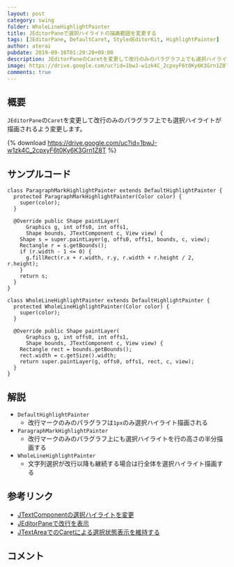 ```yaml
---
layout: post
category: swing
folder: WholeLineHighlightPainter
title: JEditorPaneで選択ハイライトの描画範囲を変更する
tags: [JEditorPane, DefaultCaret, StyledEditorKit, HighlightPainter]
author: aterai
pubdate: 2019-09-16T01:29:20+09:00
description: JEditorPaneのCaretを変更して改行のみのパラグラフ上でも選択ハイライトが描画されるよう変更します。
image: https://drive.google.com/uc?id=1bwJ-w1zk4C_2cpxyF6t0Ky6K3Grn1Z8T
comments: true
---
```

## 概要
`JEditorPane`の`Caret`を変更して改行のみのパラグラフ上でも選択ハイライトが描画されるよう変更します。

{% download https://drive.google.com/uc?id=1bwJ-w1zk4C_2cpxyF6t0Ky6K3Grn1Z8T %}

## サンプルコード
<pre class="prettyprint"><code>class ParagraphMarkHighlightPainter extends DefaultHighlightPainter {
  protected ParagraphMarkHighlightPainter(Color color) {
    super(color);
  }

  @Override public Shape paintLayer(
      Graphics g, int offs0, int offs1,
      Shape bounds, JTextComponent c, View view) {
    Shape s = super.paintLayer(g, offs0, offs1, bounds, c, view);
    Rectangle r = s.getBounds();
    if (r.width - 1 &lt;= 0) {
      g.fillRect(r.x + r.width, r.y, r.width + r.height / 2, r.height);
    }
    return s;
  }
}

class WholeLineHighlightPainter extends DefaultHighlightPainter {
  protected WholeLineHighlightPainter(Color color) {
    super(color);
  }

  @Override public Shape paintLayer(
      Graphics g, int offs0, int offs1,
      Shape bounds, JTextComponent c, View view) {
    Rectangle rect = bounds.getBounds();
    rect.width = c.getSize().width;
    return super.paintLayer(g, offs0, offs1, rect, c, view);
  }
}
</code></pre>

## 解説
- `DefaultHighlightPainter`
    - 改行マークのみのパラグラフは`1px`のみ選択ハイライト描画される
- `ParagraphMarkHighlightPainter`
    - 改行マークのみのパラグラフ上にも選択ハイライトを行の高さの半分描画する
- `WholeLineHighlightPainter`
    - 文字列選択が改行以降も継続する場合は行全体を選択ハイライト描画する

<!-- dummy comment line for breaking list -->

## 参考リンク
- [JTextComponentの選択ハイライトを変更](https://ateraimemo.com/Swing/SelectionHighlightPainter.html)
- [JEditorPaneで改行を表示](https://ateraimemo.com/Swing/ParagraphMark.html)
- [JTextAreaでのCaretによる選択状態表示を維持する](https://ateraimemo.com/Swing/CaretSelectionHighlight.html)

<!-- dummy comment line for breaking list -->

## コメント
